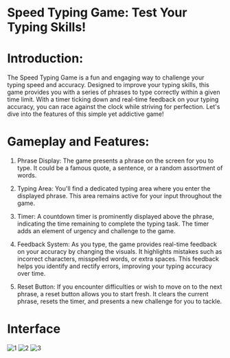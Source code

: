 
# Speed Typing Game: Test Your Typing Skills!

# Introduction:
The Speed Typing Game is a fun and engaging way to challenge your typing speed and accuracy. Designed to improve your typing skills, this game provides you with a series of phrases to type correctly within a given time limit. With a timer ticking down and real-time feedback on your typing accuracy, you can race against the clock while striving for perfection. Let's dive into the features of this simple yet addictive game!

# Gameplay and Features:
1. Phrase Display: The game presents a phrase on the screen for you to type. It could be a famous quote, a sentence, or a random assortment of words.

2. Typing Area: You'll find a dedicated typing area where you enter the displayed phrase. This area remains active for your input throughout the game.

3. Timer: A countdown timer is prominently displayed above the phrase, indicating the time remaining to complete the typing task. The timer adds an element of urgency and challenge to the game.

4. Feedback System: As you type, the game provides real-time feedback on your accuracy by changing the visuals. It highlights mistakes such as incorrect characters, misspelled words, or extra spaces. This feedback helps you identify and rectify errors, improving your typing accuracy over time.

6. Reset Button: If you encounter difficulties or wish to move on to the next phrase, a reset button allows you to start fresh. It clears the current phrase, resets the timer, and presents a new challenge for you to tackle.

# Interface

![1](https://github.com/Sandy177000/Speed-Typing-Game/assets/112424645/c4efd355-20f3-4a2f-b86d-b98896b81e12)
![2](https://github.com/Sandy177000/Speed-Typing-Game/assets/112424645/fc76e8e1-870f-49f7-b999-3884ff10ad9a)
![3](https://github.com/Sandy177000/Speed-Typing-Game/assets/112424645/c9192fe6-b2ea-4e71-8a39-64c6b1c06428)
